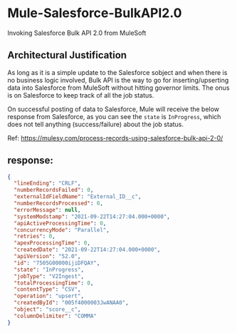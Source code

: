 # Mule-Salesforce-BulkAPI2.0
Invoking Salesforce Bulk API 2.0 from MuleSoft

## Architectural Justification
As long as it is a simple update to the Salesforce sobject and when there is no business logic involved, Bulk API is the way to go for inserting/upserting data into Salesforce from MuleSoft without hitting governor limits. The onus is on Salesforce to keep track of all the job status.

On successful posting of data to Salesforce, Mule will receive the below response from Salesforce, as you can see the `state` is `InProgress`, which does not tell anything (success/failure) about the job status.

Ref: https://mulesy.com/process-records-using-salesforce-bulk-api-2-0/

## response:
```json
{  
  "lineEnding": "CRLF",  
  "numberRecordsFailed": 0,  
  "externalIdFieldName": "External_ID__c",  
  "numberRecordsProcessed": 0,  
  "errorMessage": null,  
  "systemModstamp": "2021-09-22T14:27:04.000+0000",  
  "apiActiveProcessingTime": 0,  
  "concurrencyMode": "Parallel",  
  "retries": 0,  
  "apexProcessingTime": 0,  
  "createdDate": "2021-09-22T14:27:04.000+0000",  
  "apiVersion": "52.0",  
  "id": "7505G00000ijiDFQAY",  
  "state": "InProgress",  
  "jobType": "V2Ingest",  
  "totalProcessingTime": 0,  
  "contentType": "CSV",  
  "operation": "upsert",  
  "createdById": "005f4000003JwANAA0",  
  "object": "score__c",  
  "columnDelimiter": "COMMA"  
} 
```
